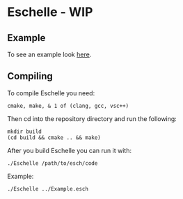 # Eschelle - WIP

## Example

To see an example look [here](Example.esch).

## Compiling

To compile Eschelle you need:

```
cmake, make, & 1 of (clang, gcc, vsc++)
```

Then cd into the repository directory and run the following:

```
mkdir build
(cd build && cmake .. && make)
```

After you build Eschelle you can run it with:

```
./Eschelle /path/to/esch/code
```

Example:

```
./Eschelle ../Example.esch
```